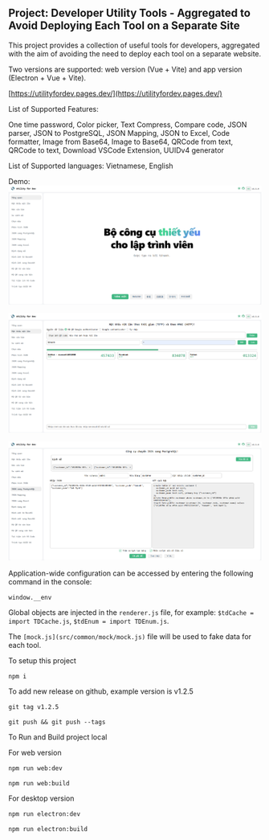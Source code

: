 ## Project: Developer Utility Tools - Aggregated to Avoid Deploying Each Tool on a Separate Site

This project provides a collection of useful tools for developers, aggregated with the aim of avoiding the need to deploy each tool on a separate website.

Two versions are supported: web version (Vue + Vite) and app version (Electron + Vue + Vite).

[https://utilityfordev.pages.dev/](https://utilityfordev.pages.dev/)

List of Supported Features:

One time password, Color picker, Text Compress, Compare code, JSON parser, JSON to PostgreSQL, JSON Mapping, JSON to Excel, Code formatter, Image from Base64, Image to Base64, QRCode from text, QRCode to text, Download VSCode Extension, UUIDv4 generator

List of Supported languages: Vietnamese, English

Demo:
![alt text](img/demo.png)

![alt text](<img/demo 2.png>)

![alt text](<img/demo 3.png>)

Application-wide configuration can be accessed by entering the following command in the console:

```
window.__env
```

Global objects are injected in the `renderer.js` file, for example: `$tdCache = import TDCache.js`, `$tdEnum = import TDEnum.js`.

The `[mock.js](src/common/mock/mock.js)` file will be used to fake data for each tool.

To setup this project

```
npm i
```

To add new release on github, example version is v1.2.5

```
git tag v1.2.5
```

```
git push && git push --tags
```

To Run and Build project local

For web version

```
npm run web:dev
```

```
npm run web:build
```

For desktop version

```
npm run electron:dev
```

```
npm run electron:build
```
